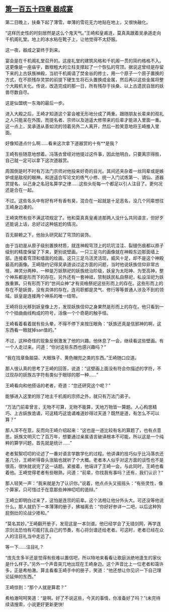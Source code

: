 ## [第一百五十四章 器成宴](https://www.xxbiquge.com/11_11207/8916296.html)


  第二日晚上，扶桑下起了薄雪。单薄的雪花无力地贴在地上，又很快融化。

  “这样历史性的时刻居然是这么个鬼天气。”王崎和皇甫涟，莫真真跟着吴承道走向千机阁礼堂。地上的冰水粘在靴子上，让他觉得不太舒服。

  这一夜，器成之宴终于到来。

  宴会是在千机阁礼堂召开的。这座礼堂的建筑风格和千机阁一贯的简约格格不入。这更像是一座庙宇，数根粗大的立柱支撑起了一个恢弘的穹顶。据说这曾经是存留下来的上古妖族神殿，当初千机阁请了焚金谷的修士，用一个原子一个原子置换的方式，在不损残存灵禁的前提下硬生生将石头置换成金属，然后再以这些金属将整个大殿机关化。传说，改造完成的那一日，所有残存于扶桑、以上古遗民自居的妖兽尽数自尽。

  这是仙盟统一东海的最后一步。

  进入大殿之后，王崎才知道这个宴会被无形地分成了两重。跟随朋友长辈来的观礼之人只能呆在外围，而提名者、宗师以及逍遥大修带来的后辈才能进入里面一重。这一点上，吴承道从善如流的领着另外二人离开，然后一脸笑意地将王崎推入里面。

  好像知道点什么啊……看来这次拿下道器赏的十有**是我？

  王崎有些随意地想着。冯落衣曾经对他提过这件事，因此他明白，只要离宗得胜，自己就一定可以拿下这次道器赏。

  周围倒是时不时有万法门宗师对他投来好奇的目光。其间还夹杂着一丝同辈或是嫉妒或是敌视的眼神。和逍遥合写论文的练气小修、统一入门试炼第一、谪仙、道器赏提名、以己身之名冠名算学之律……这些头衔每一个都足以引人注目了。更何况还是合在一起。

  不过。这些名头中有好有坏有香有臭，混合在一起就是十足恶名，没几个同辈想往王崎身边凑的。

  王崎突然有些不满这项规定了。他和莫真真皇甫涟那两人没什么共同语言，但好歹还能说上话，总好过这种尴尬的情况。

  百无聊赖之下，他抬头研究起了穹顶的装饰。

  由于当初是从原子级别置换材质，就连神殿穹顶上的坑坑洼洼、裂缝伤痕都以原子级别的精度保留了下来，更别说壁画。一只三足乌的画像就在神殿东边那面墙上部。连接着穹顶和墙面的绘画。这只三足乌活灵活现，威风十足，却不是这个神殿最高的画像。王崎隐约记得吴承道谈过这方面的问题，当时他说妖族信仰非常古怪，神灵分两种，一种是万妖祭祀的妖族统治阶级，妖皇为太阳神、为至高神，整个神系都是形而下的存在。另外还有一套神祗，禁制妖民私自祭祀，私设淫祀为妖族重罪。只有形而下的“世间众神”才有资格祭祀这些形而上的存在。这些形而上的存在不是妖兽，没有具体的存在。连司职都是灵气、修行等等普通人涉及不到的领域。妖皇是连接两个神系的唯一纽带。

  王崎将目光移到妖皇像上方，发现妖族信仰之身果然是形而上的存在。他只看到一个个扭曲曲线构成的符号，活像一个个奇葩的触手怪。

  王崎看着看着就有些头晕，不得不停下来按压眼角：“妖族还真是信邪神的啊，这东西看一眼就掉san值的。”

  不过，这种奇怪的现象反倒激发了他的兴趣。他休息了一会，继续看这些壁画。有一个人走过来，问道：“你对这些东西也感兴趣吗？”

  “我在找章鱼脑袋、大眼珠子、黄色帽兜之类的东西。”王崎随口应道。

  那人很认真的思考了王崎的回答，说道：“这壁画上面没有符合你描述的字符，不过现存的妖族古字符有类似于眼球的那一种……”

  王崎看向和他搭话的老者，奇道：“您还研究这个呢？”

  能够进入这里的除了地主千机阁的宗师之外，就只有万法门弟子。

  “万法门前辈曾言，无物不可算，无物不能算，天地万物皆一算题。人心构思精巧、上古妖族诡谲，可这精巧这诡谲难道妙得过天道？既然是道，有怎么不可以算？”

  那人浑不在意，反而向王崎介绍起来：“这也是一道比较有名的算题了，也有点意思。妖族文明灭亡了百万年，想要通过亲属语言破译根本不可能，所以这是一个纯粹的算学问题，首先就是统计……”

  老者絮絮叨叨的论述了一番对语言学数学化的过程。他讲课的技巧似乎比冯落衣还差几分，王崎听得昏头涨脑也就听了个大概。老者本人似乎对这方面的谈性也不是很高，很快就说完了这一话题。紧接着，他端详了王崎一会，与此同时，王崎也看着他。王崎觉得老者有些眼熟，问道：“前辈，你找我有事吗？还有，我们认识？”

  那人轻笑一声：“我来就是为了认识你。”说着，他点点头又摇摇头：“有些灵性，像个算家，只可惜过于在意那些神神叨叨的诡辩。”

  王崎立即明白过来了，这怕是连宗的前辈。这个法相让他分外头大。可还没等他说什么，那人就扔下一本薄薄的册子，拂袖离去：“你好好参详一二吧，以后这种狗屁倒灶的论战少掺和。”

  “莫名其妙。”王崎翻开册子，发现这是一本剑谱。他已经学会了无错剑网，再学连宗剑法恐怕有可能打乱自己的节奏，有心将剑谱还给老者。可这时，老者已经在众人的注目礼当中走远了。

  等一下……注目礼？

  “庞先生多半还是觉得有些难以置信吧，所以特地来看看让歌庭派绝地逢生的家伙是什么样子。”另外一个声音突兀地出现在王崎身边。这个声音比上一位老者和蔼许多，正是希柏澈。算主看看王崎手中的册子，笑道：“他还想让你见识一下自己理论延伸的东西。”

  王崎惊到：“那个人就是算君？”

  希柏澈呵呵笑道：“是啊。好了不说这些，今天的事情，你准备好了吗？”(未完待续请搜索，小说更好更新更快!
